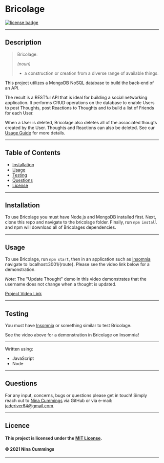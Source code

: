 # Bricolage
<a href='https://opensource.org/licenses/MIT'><img src='https://img.shields.io/badge/license-MIT-blueviolet' alt='license badge'></a>

---------------------------------------

## Description

>
>
>
>Bricolage:
>
>*(noun)*
>
>* a construction or creation from a diverse range of available things.
>
>
>


This project utilizes a MongoDB NoSQL database to build the back-end of an API.

The result is a RESTful API that is ideal for building a social networking application.  It performs CRUD operations on the database to enable Users to post Thoughts, post Reactions to Thoughts and to build a list of Friends for each User.

When a User is deleted, Bricolage also deletes all of the associated thougts created by the User.  Thoughts and Reactions can also be deleted.  See our [Usage Guide](#usage) for more details.

---------------------------------------

## Table of Contents
* [Installation](#installation)
* [Usage](#usage)
* [Testing](#testing)
* [Questions](#questions)
* [License](#license)

---------------------------------------

## Installation
To use Bricolage you must have Node.js and MongoDB installed first.  Next, clone this repo and navigate to the bricolage folder.  Finally, run `npm install` and npm will download all of Bricolages dependencies. 

---------------------------------------

## Usage

To use Bricolage, run `npm start`, then in an application such as [Insomnia](https://insomnia.rest/) navigate to localhost:3001/{route}.  Please see the video link below for a demonstration.

*Note:* The "Update Thought" demo in this video demonstrates that the username does not change when a thought is updated.

[Project Video Link](https://drive.google.com/file/d/1jqrbbqO9FWM3kXq6xlnCAqQUtmvixwDD/view)

---------------------------------------

## Testing

You must have [Insomnia](https://insomnia.rest/) or something similar to test Bricolage.

See the video above for a demonstration in Bricolage on Insomnia!

---------------------------------------


Written using:
                    
* JavaScript
* Node
  
---------------------------------------

## Questions

For any input, concerns, bugs or questions please get in touch!  Simply reach out to [Nina Cummings](https://github.com/jaderiver62/) via GitHub or via e-mail: jaderiver64@gmail.com.

---------------------------------------

## Licence


#### This project is licensed under the [MIT License](https://opensource.org/licenses/MIT).
#### &copy; 2021 Nina Cummings

---------------------------------------
    
